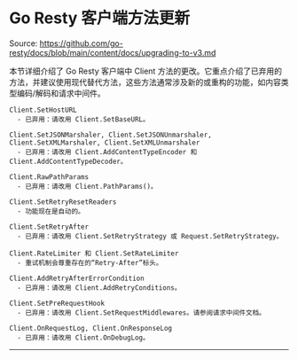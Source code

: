 # Go Resty 客户端方法更新

Source: https://github.com/go-resty/docs/blob/main/content/docs/upgrading-to-v3.md

本节详细介绍了 Go Resty 客户端中 Client 方法的更改。它重点介绍了已弃用的方法，并建议使用现代替代方法，这些方法通常涉及新的或重构的功能，如内容类型编码/解码和请求中间件。

```APIDOC
Client.SetHostURL
  - 已弃用：请改用 Client.SetBaseURL。

Client.SetJSONMarshaler, Client.SetJSONUnmarshaler, Client.SetXMLMarshaler, Client.SetXMLUnmarshaler
  - 已弃用：请改用 Client.AddContentTypeEncoder 和 Client.AddContentTypeDecoder。

Client.RawPathParams
  - 已弃用：请改用 Client.PathParams()。

Client.SetRetryResetReaders
  - 功能现在是自动的。

Client.SetRetryAfter
  - 已弃用：请改用 Client.SetRetryStrategy 或 Request.SetRetryStrategy。

Client.RateLimiter 和 Client.SetRateLimiter
  - 重试机制会尊重存在的“Retry-After”标头。

Client.AddRetryAfterErrorCondition
  - 已弃用：请改用 Client.AddRetryConditions。

Client.SetPreRequestHook
  - 已弃用：请改用 Client.SetRequestMiddlewares。请参阅请求中间件文档。

Client.OnRequestLog, Client.OnResponseLog
  - 已弃用：请改用 Client.OnDebugLog。
```

--------------------------------
